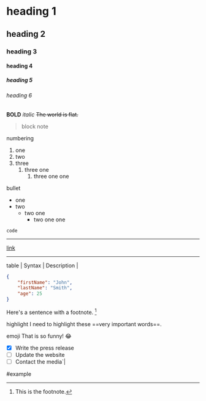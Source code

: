 # heading 1
## heading 2
### heading 3
#### heading 4
##### heading 5
###### heading 6

**BOLD**
*italic*
~~The world is flat.~~

>block note

numbering
1. one
2. two
3. three
	1. three one
		1. three one one

bullet
- one
- two
	- two one
		- two one one

`code`

---
[link](https://www.example.com)

---
table
| Syntax | Description |  

```json
{     
	"firstName": "John",     
	"lastName": "Smith",    
	"age": 25   
}   
```

Here's a sentence with a footnote. [^1]  
  
[^1]: This is the footnote.

highlight I need to highlight these ==very important words==.

emoji That is so funny! :joy:

 - [x] Write the press release   
 - [ ] Update the website   
 - [ ] Contact the media`|

#example

